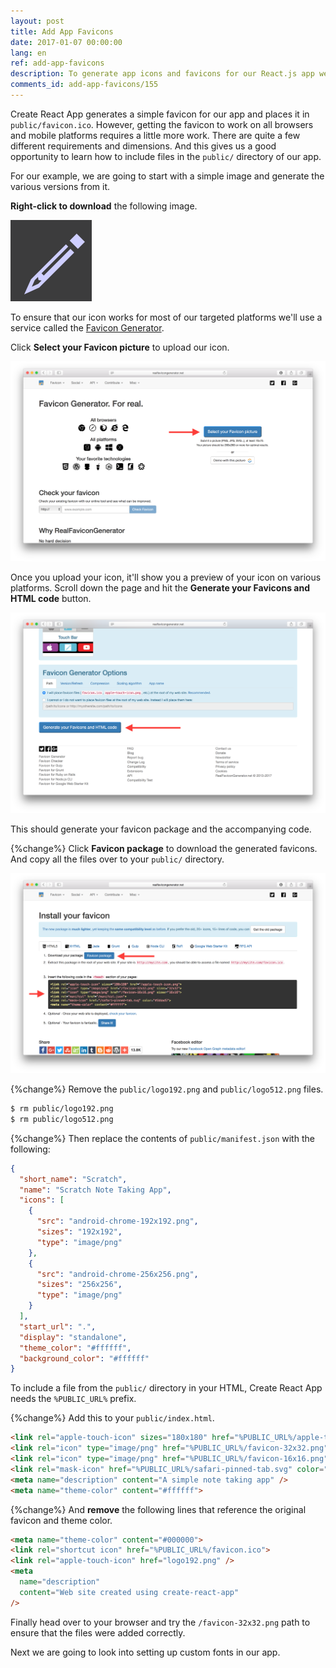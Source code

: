 ```yaml
---
layout: post
title: Add App Favicons
date: 2017-01-07 00:00:00
lang: en
ref: add-app-favicons
description: To generate app icons and favicons for our React.js app we will use the Realfavicongenerator.net service. This will replace the default favicon that Create React App comes with.
comments_id: add-app-favicons/155
---
```


Create React App generates a simple favicon for our app and places it in `public/favicon.ico`. However, getting the favicon to work on all browsers and mobile platforms requires a little more work. There are quite a few different requirements and dimensions. And this gives us a good opportunity to learn how to include files in the `public/` directory of our app.

For our example, we are going to start with a simple image and generate the various versions from it.

**Right-click to download** the following image.

<img alt="App Icon" width="130" height="130" src="/assets/scratch-icon.png" />

To ensure that our icon works for most of our targeted platforms we'll use a service called the [Favicon Generator](http://realfavicongenerator.net).

Click **Select your Favicon picture** to upload our icon.

![Realfavicongenerator.net screenshot](/assets/realfavicongenerator.png)

Once you upload your icon, it'll show you a preview of your icon on various platforms. Scroll down the page and hit the **Generate your Favicons and HTML code** button.

![Realfavicongenerator.net screenshot](/assets/realfavicongenerator-generate.png)

This should generate your favicon package and the accompanying code.

{%change%} Click **Favicon package** to download the generated favicons. And copy all the files over to your `public/` directory.

![Realfavicongenerator.net completed screenshot](/assets/realfavicongenerator-completed.png)

{%change%} Remove the `public/logo192.png` and `public/logo512.png` files.

``` bash
$ rm public/logo192.png
$ rm public/logo512.png
```

{%change%} Then replace the contents of `public/manifest.json` with the following:

``` json
{
  "short_name": "Scratch",
  "name": "Scratch Note Taking App",
  "icons": [
    {
      "src": "android-chrome-192x192.png",
      "sizes": "192x192",
      "type": "image/png"
    },
    {
      "src": "android-chrome-256x256.png",
      "sizes": "256x256",
      "type": "image/png"
    }
  ],
  "start_url": ".",
  "display": "standalone",
  "theme_color": "#ffffff",
  "background_color": "#ffffff"
}
```

To include a file from the `public/` directory in your HTML, Create React App needs the `%PUBLIC_URL%` prefix.

{%change%} Add this to your `public/index.html`.

``` html
<link rel="apple-touch-icon" sizes="180x180" href="%PUBLIC_URL%/apple-touch-icon.png">
<link rel="icon" type="image/png" href="%PUBLIC_URL%/favicon-32x32.png" sizes="32x32">
<link rel="icon" type="image/png" href="%PUBLIC_URL%/favicon-16x16.png" sizes="16x16">
<link rel="mask-icon" href="%PUBLIC_URL%/safari-pinned-tab.svg" color="#5bbad5">
<meta name="description" content="A simple note taking app" />
<meta name="theme-color" content="#ffffff">
```

{%change%} And **remove** the following lines that reference the original favicon and theme color.

``` html
<meta name="theme-color" content="#000000">
<link rel="shortcut icon" href="%PUBLIC_URL%/favicon.ico">
<link rel="apple-touch-icon" href="logo192.png" />
<meta
  name="description"
  content="Web site created using create-react-app"
/>
```

Finally head over to your browser and try the `/favicon-32x32.png` path to ensure that the files were added correctly.

Next we are going to look into setting up custom fonts in our app.
